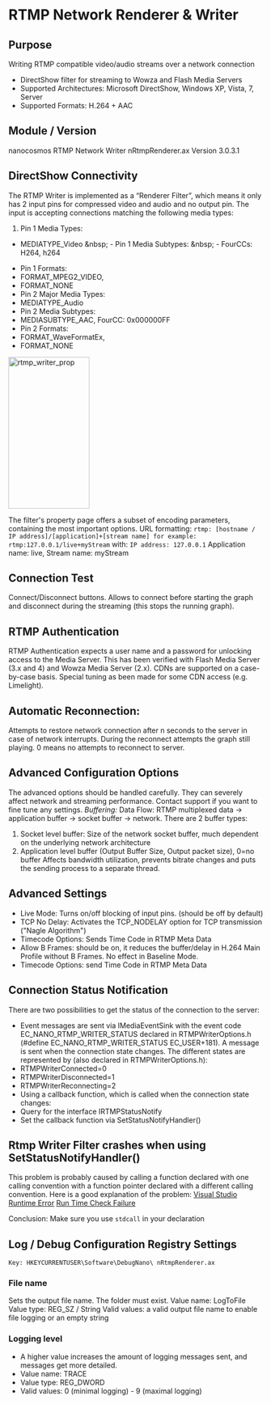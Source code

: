 # RTMP Network Renderer &amp; Writer
## Purpose
Writing RTMP compatible video/audio streams over a network connection
- DirectShow filter for streaming to Wowza and Flash Media Servers
- Supported Architectures: Microsoft DirectShow, Windows XP, Vista, 7, Server
- Supported Formats: H.264 + AAC

## Module / Version
nanocosmos RTMP Network Writer
nRtmpRenderer.ax Version 3.0.3.1

## DirectShow Connectivity
The RTMP Writer is implemented as a “Renderer Filter”, which means it only has 2 input pins for compressed video and audio and no output pin.
The input is accepting connections matching the following media types:

1. Pin 1 Media Types:
- MEDIATYPE_Video
&amp;nbsp; - Pin 1 Media Subtypes:
&amp;nbsp; - FourCCs: H264, h264
* Pin 1 Formats:
* FORMAT_MPEG2_VIDEO,
* FORMAT_NONE
* Pin 2 Major Media Types:
* MEDIATYPE_Audio
* Pin 2 Media Subtypes:
* MEDIASUBTYPE_AAC, FourCC: 0x000000FF
* Pin 2 Formats:
* FORMAT_WaveFormatEx,
* FORMAT_NONE

<img class="alignnone size-medium wp-image-833" src="http://www.nanocosmos.de/wiki/wp-content/uploads/2016/02/rtmp_writer_prop-160x300.png" alt="rtmp_writer_prop" width="160" height="300" />

The filter's property page offers a subset of encoding parameters, containing the most important options.
URL formatting:
`rtmp: [hostname / IP address]/[application]+[stream name] for example:`
`rtmp:127.0.0.1/live+myStream`
with:
`IP address: 127.0.0.1`
Application name: live, Stream name: myStream

## Connection Test
Connect/Disconnect buttons. Allows to connect before starting the graph and disconnect during the streaming (this stops the running graph).

## RTMP Authentication
RTMP Authentication expects a user name and a password for unlocking access to the Media Server. This has been verified with Flash Media Server (3.x and 4) and Wowza Media Server (2.x). CDNs are supported on a case-by-case basis. Special tuning as been made for some CDN access (e.g. Limelight).

## Automatic Reconnection:
Attempts to restore network connection after n seconds to the server in case of network interrupts. During the reconnect attempts the graph still playing. 0 means no attempts to reconnect to server.

## Advanced Configuration Options
The advanced options should be handled carefully. They can severely affect network and streaming performance. Contact support if you want to fine tune any settings.
*Buffering:*
Data Flow: RTMP multiplexed data → application buffer → socket buffer → network.
There are 2 buffer types:
1. Socket level buffer: Size of the network socket buffer, much dependent on the underlying network architecture
2. Application level buffer (Output Buffer Size, Output packet size), 0=no buffer Affects bandwidth utilization, prevents bitrate changes and puts the sending process to a separate thread.

## Advanced Settings
- Live Mode: Turns on/off blocking of input pins. (should be off by default)
- TCP No Delay: Activates the TCP_NODELAY option for TCP transmission ("Nagle Algorithm")
- Timecode Options: Sends Time Code in RTMP Meta Data
- Allow B Frames: should be on, it reduces the buffer/delay in H.264 Main Profile without B Frames. No effect in Baseline Mode.
- Timecode Options: send Time Code in RTMP Meta Data

## Connection Status Notification

There are two possibilities to get the status of the connection to the server:
- Event messages are sent via IMediaEventSink with the event code EC_NANO_RTMP_WRITER_STATUS declared in RTMPWriterOptions.h (#define EC_NANO_RTMP_WRITER_STATUS EC_USER+181). A message is sent when the connection state changes. The different states are represented by (also declared in RTMPWriterOptions.h):
- RTMPWriterConnected=0
- RTMPWriterDisconnected=1
- RTMPWriterReconnecting=2
- Using a callback function, which is called when the connection state changes:
- Query for the interface IRTMPStatusNotify
- Set the callback function via SetStatusNotifyHandler()

## Rtmp Writer Filter crashes when using SetStatusNotifyHandler()

This problem is probably caused by calling a function declared with one calling convention with a function pointer declared with a different calling convention. Here is a good explanation of the problem:
[Visual Studio Runtime Error][55129935]
[Run Time Check Failure][7436dd8a]



Conclusion: Make sure you use `stdcall` in your declaration

## Log / Debug Configuration Registry Settings
`Key: HKEYCURRENTUSER\Software\DebugNano\ nRtmpRenderer.ax`
### File name
Sets the output file name. The folder must exist.
Value name: LogToFile
Value type: REG_SZ / String
Valid values: a valid output file name to enable file logging or an empty string

### Logging level
- A higher value increases the amount of logging messages sent, and messages get more detailed.
- Value name: TRACE
- Value type: REG_DWORD
- Valid values: 0 (minimal logging) - 9 (maximal logging)


[55129935]: http://stackoverflow.com/questions/301655/c-visual-studio-runtime-error "http://stackoverflow.com/questions/301655/c-visual-studio-runtime-error"
[7436dd8a]: http://stackoverflow.com/questions/10079625/c-run-time-check-failure-0-the-value-of-esp-was-not-properly-saved-across-a "http://stackoverflow.com/questions/10079625/c-run-time-check-failure-0-the-value-of-esp-was-not-properly-saved-across-a"
